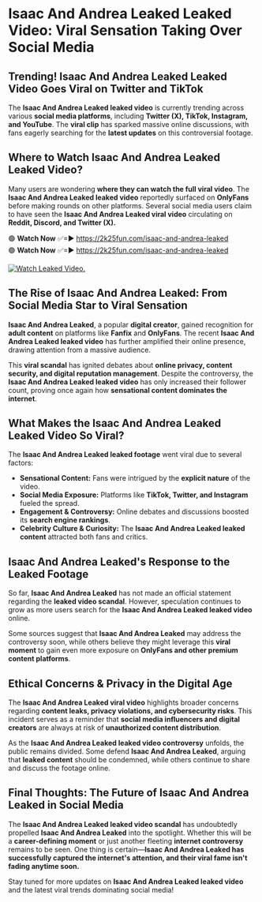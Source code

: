 # Isaac And Andrea Leaked Leaked Video: Viral Sensation Taking Over Social Media

## **Trending! Isaac And Andrea Leaked Leaked Video Goes Viral on Twitter and TikTok**
The **Isaac And Andrea Leaked leaked video** is currently trending across various **social media platforms**, including **Twitter (X), TikTok, Instagram, and YouTube**. The **viral clip** has sparked massive online discussions, with fans eagerly searching for the **latest updates** on this controversial footage.

## **Where to Watch Isaac And Andrea Leaked Leaked Video?**
Many users are wondering **where they can watch the full viral video**. The **Isaac And Andrea Leaked leaked video** reportedly surfaced on **OnlyFans** before making rounds on other platforms. Several social media users claim to have seen the **Isaac And Andrea Leaked viral video** circulating on **Reddit, Discord, and Twitter (X).**

🟢 **Watch Now** ✅=► https://2k25fun.com/isaac-and-andrea-leaked  
🟢 **Watch Now** ✅=► https://2k25fun.com/isaac-and-andrea-leaked  

[![Watch Leaked Video.](https://miro.medium.com/v2/resize:fit:828/format:webp/1*cilzJN44JGOrTw9NJCrNHA.gif "Watch Leaked Video")](https://2k25fun.com/isaac-and-andrea-leaked)

## **The Rise of Isaac And Andrea Leaked: From Social Media Star to Viral Sensation**
**Isaac And Andrea Leaked**, a popular **digital creator**, gained recognition for **adult content** on platforms like **Fanfix** and **OnlyFans**. The recent **Isaac And Andrea Leaked leaked video** has further amplified their online presence, drawing attention from a massive audience.

This **viral scandal** has ignited debates about **online privacy, content security, and digital reputation management**. Despite the controversy, the **Isaac And Andrea Leaked leaked video** has only increased their follower count, proving once again how **sensational content dominates the internet**.

## **What Makes the Isaac And Andrea Leaked Leaked Video So Viral?**
The **Isaac And Andrea Leaked leaked footage** went viral due to several factors:
- **Sensational Content:** Fans were intrigued by the **explicit nature** of the video.
- **Social Media Exposure:** Platforms like **TikTok, Twitter, and Instagram** fueled the spread.
- **Engagement & Controversy:** Online debates and discussions boosted its **search engine rankings**.
- **Celebrity Culture & Curiosity:** The **Isaac And Andrea Leaked leaked content** attracted both fans and critics.

## **Isaac And Andrea Leaked's Response to the Leaked Footage**
So far, **Isaac And Andrea Leaked** has not made an official statement regarding the **leaked video scandal**. However, speculation continues to grow as more users search for the **Isaac And Andrea Leaked leaked video** online.

Some sources suggest that **Isaac And Andrea Leaked** may address the controversy soon, while others believe they might leverage this **viral moment** to gain even more exposure on **OnlyFans and other premium content platforms**.

## **Ethical Concerns & Privacy in the Digital Age**
The **Isaac And Andrea Leaked viral video** highlights broader concerns regarding **content leaks, privacy violations, and cybersecurity risks**. This incident serves as a reminder that **social media influencers and digital creators** are always at risk of **unauthorized content distribution**.

As the **Isaac And Andrea Leaked leaked video controversy** unfolds, the public remains divided. Some defend **Isaac And Andrea Leaked**, arguing that **leaked content** should be condemned, while others continue to share and discuss the footage online.

## **Final Thoughts: The Future of Isaac And Andrea Leaked in Social Media**
The **Isaac And Andrea Leaked leaked video scandal** has undoubtedly propelled **Isaac And Andrea Leaked** into the spotlight. Whether this will be a **career-defining moment** or just another fleeting **internet controversy** remains to be seen. One thing is certain—**Isaac And Andrea Leaked has successfully captured the internet's attention, and their viral fame isn't fading anytime soon.**

Stay tuned for more updates on **Isaac And Andrea Leaked leaked video** and the latest viral trends dominating social media!